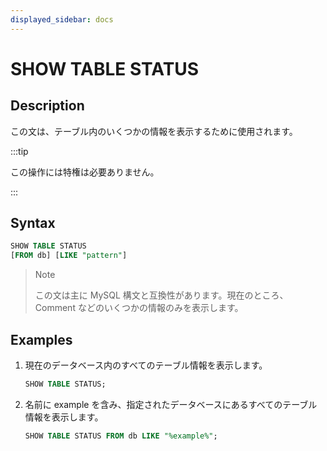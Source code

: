 ```yaml
---
displayed_sidebar: docs
---
```


# SHOW TABLE STATUS

## Description

この文は、テーブル内のいくつかの情報を表示するために使用されます。

:::tip

この操作には特権は必要ありません。

:::

## Syntax

```sql
SHOW TABLE STATUS
[FROM db] [LIKE "pattern"]
```

> Note
>
> この文は主に MySQL 構文と互換性があります。現在のところ、Comment などのいくつかの情報のみを表示します。

## Examples

1. 現在のデータベース内のすべてのテーブル情報を表示します。

    ```SQL
    SHOW TABLE STATUS;
    ```

2. 名前に example を含み、指定されたデータベースにあるすべてのテーブル情報を表示します。

    ```SQL
    SHOW TABLE STATUS FROM db LIKE "%example%";
    ```